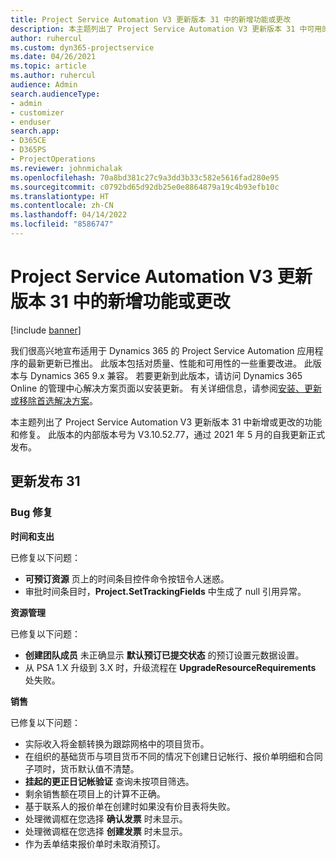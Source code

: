```yaml
---
title: Project Service Automation V3 更新版本 31 中的新增功能或更改
description: 本主题列出了 Project Service Automation V3 更新版本 31 中可用的功能和修复。
author: ruhercul
ms.custom: dyn365-projectservice
ms.date: 04/26/2021
ms.topic: article
ms.author: ruhercul
audience: Admin
search.audienceType:
- admin
- customizer
- enduser
search.app:
- D365CE
- D365PS
- ProjectOperations
ms.reviewer: johnmichalak
ms.openlocfilehash: 70a8bd381c27c9a3dd3b33c582e5616fad280e95
ms.sourcegitcommit: c0792bd65d92db25e0e8864879a19c4b93efb10c
ms.translationtype: HT
ms.contentlocale: zh-CN
ms.lasthandoff: 04/14/2022
ms.locfileid: "8586747"
---
```

# <a name="whats-new-or-changed-in-project-service-automation-update-release-31-v3"></a>Project Service Automation V3 更新版本 31 中的新增功能或更改

[!include [banner](../includes/psa-now-project-operations.md)]

我们很高兴地宣布适用于 Dynamics 365 的 Project Service Automation 应用程序的最新更新已推出。 此版本包括对质量、性能和可用性的一些重要改进。 此版本与 Dynamics 365 9.x 兼容。 若要更新到此版本，请访问 Dynamics 365 Online 的管理中心解决方案页面以安装更新。 有关详细信息，请参阅[安装、更新或移除首选解决方案](/power-platform/admin/install-remove-preferred-solution)。

本主题列出了 Project Service Automation V3 更新版本 31 中新增或更改的功能和修复。 此版本的内部版本号为 V3.10.52.77，通过 2021 年 5 月的自我更新正式发布。

## <a name="update-release-31"></a>更新发布 31

### <a name="bug-fixes"></a>Bug 修复

**时间和支出**

已修复以下问题：

- **可预订资源** 页上的时间条目控件命令按钮令人迷惑。
- 审批时间条目时，**Project.SetTrackingFields** 中生成了 null 引用异常。

**资源管理**

已修复以下问题：

- **创建团队成员** 未正确显示 **默认预订已提交状态** 的预订设置元数据设置。
- 从 PSA 1.X 升级到 3.X 时，升级流程在 **UpgradeResourceRequirements** 处失败。


**销售**

已修复以下问题：

- 实际收入将金额转换为跟踪网格中的项目货币。
- 在组织的基础货币与项目货币不同的情况下创建日记帐行、报价单明细和合同子项时，货币默认值不清楚。
- **挂起的更正日记帐验证** 查询未按项目筛选。
- 剩余销售额在项目上的计算不正确。
- 基于联系人的报价单在创建时如果没有价目表将失败。
- 处理微调框在您选择 **确认发票** 时未显示。
- 处理微调框在您选择 **创建发票** 时未显示。
- 作为丢单结束报价单时未取消预订。







